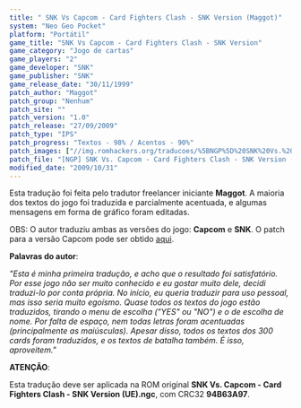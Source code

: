 ```yaml
---
title: " SNK Vs Capcom - Card Fighters Clash - SNK Version (Maggot)"
system: "Neo Geo Pocket"
platform: "Portátil"
game_title: "SNK Vs Capcom - Card Fighters Clash - SNK Version"
game_category: "Jogo de cartas"
game_players: "2"
game_developer: "SNK"
game_publisher: "SNK"
game_release_date: "30/11/1999"
patch_author: "Maggot"
patch_group: "Nenhum"
patch_site: ""
patch_version: "1.0"
patch_release: "27/09/2009"
patch_type: "IPS"
patch_progress: "Textos - 98% / Acentos - 90%"
patch_images: ["//img.romhackers.org/traducoes/%5BNGP%5D%20SNK%20Vs.%20Capcom%20-%20Card%20Fighters%20Clash%20-%20SNK%20Version%20-%20Maggot%20-%201.png","//img.romhackers.org/traducoes/%5BNGP%5D%20SNK%20Vs.%20Capcom%20-%20Card%20Fighters%20Clash%20-%20SNK%20Version%20-%20Maggot%20-%202.png","//img.romhackers.org/traducoes/%5BNGP%5D%20SNK%20Vs.%20Capcom%20-%20Card%20Fighters%20Clash%20-%20SNK%20Version%20-%20Maggot%20-%203.png"]
patch_file: "[NGP] SNK Vs. Capcom - Card Fighters Clash - SNK Version (UE) [T-BR] [T-Maggot G-Nenhum] [V-1.0 A-2009].zip"
modified_date: "2009/10/31"
---
```

Esta tradução foi feita pelo tradutor freelancer iniciante <b>Maggot</b>. A maioria dos textos do jogo foi traduzida e parcialmente acentuada, e algumas mensagens em forma de gráfico foram editadas.

OBS: O autor traduziu ambas as versões do jogo: <b>Capcom</b> e <b>SNK</b>. O patch para a versão Capcom pode ser obtido <a href="https://romhackers.org/traducoes/portatil/neo-geo-pocket/snk-vs-capcom-card-fighters-clash-snk-version-maggot/">aqui</a>.

<b>Palavras do autor</b>:

<i>"Esta é minha primeira tradução, e acho que o resultado foi satisfatório. Por esse jogo não ser muito conhecido e eu gostar muito dele, decidi traduzi-lo por conta própria. No início, eu queria traduzir para uso pessoal, mas isso seria muito egoísmo. Quase todos os textos do jogo estão traduzidos, tirando o menu de escolha ("YES" ou "NO") e o de escolha de nome. Por falta de espaço, nem todas letras foram acentuadas (principalmente as  maiúsculas). Apesar disso, todos os textos dos 300 cards foram traduzidos, e os textos de batalha também. É isso, aproveitem."</i>

<b>ATENÇÃO</b>:

Esta tradução deve ser aplicada na ROM original <b>SNK Vs. Capcom - Card Fighters Clash - SNK Version (UE).ngc</b>, com CRC32 <b>94B63A97</b>.
